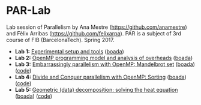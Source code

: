 # PAR-Lab
Lab session of Parallelism by Ana Mestre (https://github.com/anamestre) and Fèlix Arribas (https://github.com/felixarpa).
PAR is a subject of 3rd course of FIB (BarcelonaTech).
Spring 2017.

- **Lab 1:** [Experimental setup and tools](https://github.com/felixarpa/PAR-Lab/blob/master/deliverables/par2312-lab1.pdf) ([boada](https://github.com/felixarpa/PAR-Lab/blob/master/boada/lab1))
- **Lab 2:** [OpenMP programming model and analysis of overheads](https://github.com/felixarpa/PAR-Lab/blob/master/deliverables/par2312-lab2.pdf) ([boada](https://github.com/felixarpa/PAR-Lab/blob/master/boada/lab1))
- **Lab 3:** [Embarrassingly parallelism with OpenMP: Mandelbrot set](https://github.com/felixarpa/PAR-Lab/blob/master/deliverables/par2312-lab3/par2312-lab3.pdf) ([boada](https://github.com/felixarpa/PAR-Lab/blob/master/boada/lab3)) ([code](https://github.com/felixarpa/PAR-Lab/tree/master/deliverables/par2312-lab3/code))
- **Lab 4:** [Divide and Conquer parallelism with OpenMP: Sorting](https://github.com/felixarpa/PAR-Lab/blob/master/deliverables/par2312-lab4/par2312-lab4.pdf) ([boada](https://github.com/felixarpa/PAR-Lab/blob/master/boada/lab4)) ([code](https://github.com/felixarpa/PAR-Lab/tree/master/deliverables/par2312-lab4/code))
- **Lab 5:** [Geometric (data) decomposition: solving the heat equation](https://github.com/felixarpa/PAR-Lab/blob/master/deliverables/par2312-lab4/par2312-lab4.pdf) ([boada](https://github.com/felixarpa/PAR-Lab/blob/master/boada/lab5)) ([code](https://github.com/felixarpa/PAR-Lab/tree/master/deliverables/par2312-lab5/code))
